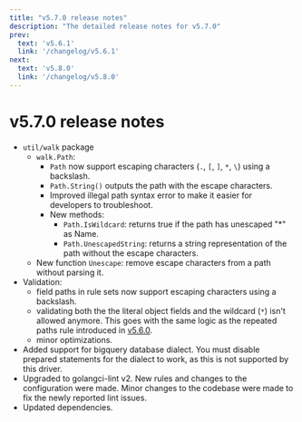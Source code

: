 ```yaml
---
title: "v5.7.0 release notes"
description: "The detailed release notes for v5.7.0"
prev:
  text: 'v5.6.1'
  link: '/changelog/v5.6.1'
next:
  text: 'v5.8.0'
  link: '/changelog/v5.8.0'
---
```


# v5.7.0 release notes

- `util/walk` package
  - `walk.Path`:
    - `Path` now support escaping characters (`.`, `[`, `]`, `*`, `\`) using a backslash.
    - `Path.String()` outputs the path with the escape characters. 
    - Improved illegal path syntax error to make it easier for developers to troubleshoot.
    - New methods:
      - `Path.IsWildcard`: returns true if the path has unescaped "*" as Name.
      - `Path.UnescapedString`: returns a string representation of the path without the escape characters.
  - New function `Unescape`: remove escape characters from a path without parsing it. 
- Validation:
  - field paths in rule sets now support escaping characters using a backslash.
  - validating both the the literal object fields and the wildcard (`*`) isn't allowed anymore. This goes with the same logic as the repeated paths rule introduced in [v5.6.0](./v5.6.0.md).
  - minor optimizations.
- Added support for bigquery database dialect. You must disable prepared statements for the dialect to work, as this is not supported by this driver.
- Upgraded to golangci-lint v2. New rules and changes to the configuration were made. Minor changes to the codebase were made to fix the newly reported lint issues.
- Updated dependencies.